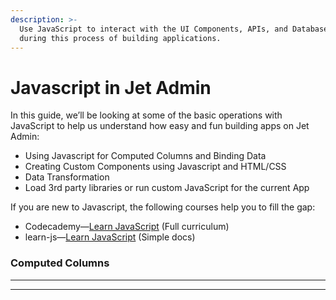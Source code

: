 ```yaml
---
description: >-
  Use JavaScript to interact with the UI Components, APIs, and Database Queries
  during this process of building applications.
---
```


# Javascript in Jet Admin

In this guide, we’ll be looking at some of the basic operations with JavaScript to help us understand how easy and fun building apps on Jet Admin:

* Using Javascript for Computed Columns and Binding Data
* Creating Custom Components using Javascript and HTML/CSS
* Data Transformation
* Load 3rd party libraries or run custom JavaScript for the current App



If you are new to Javascript, the following courses help you to fill the gap:

* Codecademy—[Learn JavaScript](https://www.codecademy.com/learn/introduction-to-javascript) (Full curriculum)
* learn-js—[Learn JavaScript](https://www.learn-js.org/) (Simple docs)



### **Computed Columns** <a href="#binding-data" id="binding-data"></a>

****

****
